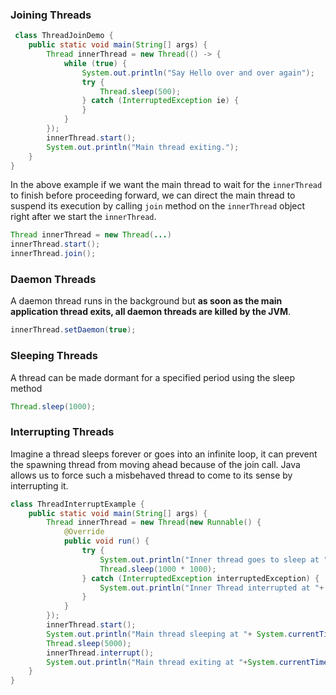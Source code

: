 ### Joining Threads

```java
 class ThreadJoinDemo {
    public static void main(String[] args) {
        Thread innerThread = new Thread(() -> {
            while (true) {
                System.out.println("Say Hello over and over again");
                try {
                    Thread.sleep(500);
                } catch (InterruptedException ie) {
                }
            }
        });
        innerThread.start();
        System.out.println("Main thread exiting.");
    }
}
```
In the above example if we want the main thread to wait for the `innerThread` to finish before proceeding forward, we can direct the main thread to suspend its execution by calling `join` method on the `innerThread` object right after we start the `innerThread`. 

```java
Thread innerThread = new Thread(...)
innerThread.start();
innerThread.join();
```

### Daemon Threads

A daemon thread runs in the background but **as soon as the main application thread exits, all daemon threads are killed by the JVM**.

```java
innerThread.setDaemon(true);
```

### Sleeping Threads

A thread can be made dormant for a specified period using the sleep method

```java
Thread.sleep(1000);
```

### Interrupting Threads

Imagine a thread sleeps forever or goes into an infinite loop, it can prevent the spawning thread from moving ahead because of the join call. Java allows us to force such a misbehaved thread to come to its sense by interrupting it.

```java
class ThreadInterruptExample {
    public static void main(String[] args) {
        Thread innerThread = new Thread(new Runnable() {
            @Override
            public void run() {
                try {
                    System.out.println("Inner thread goes to sleep at "+ System.currentTimeMillis() / 1000);
                    Thread.sleep(1000 * 1000);
                } catch (InterruptedException interruptedException) {
                    System.out.println("Inner Thread interrupted at "+ System.currentTimeMillis() / 1000);
                }
            }
        });
        innerThread.start();
        System.out.println("Main thread sleeping at "+ System.currentTimeMillis() / 1000);
        Thread.sleep(5000);
        innerThread.interrupt();
        System.out.println("Main thread exiting at "+System.currentTimeMillis() / 1000);
    }
}
```